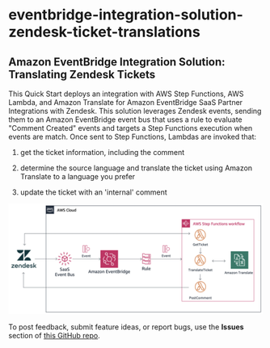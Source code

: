 # eventbridge-integration-solution-zendesk-ticket-translations
## Amazon EventBridge Integration Solution: Translating Zendesk Tickets

This Quick Start deploys an integration with AWS Step Functions, AWS Lambda, and Amazon Translate for Amazon EventBridge SaaS Partner Integrations with Zendesk. This solution leverages Zendesk events, sending them to an Amazon EventBridge event bus that uses a rule to evaluate "Comment Created" events and targets a Step Functions execution when events are match. Once sent to Step Functions, Lambdas are invoked that:

1) get the ticket information, including the comment

2) determine the source language and translate the ticket using Amazon Translate to a language you prefer

3) update the ticket with an 'internal' comment

![Quick Start architecture for EventBridge Integration Solution: Zendesk Translate](https://github.com/aws-quickstart/eventbridge-integration-solution-zendesk-ticket-translations/raw/master/images/eventbridge-zendesk-translate.png)


To post feedback, submit feature ideas, or report bugs, use the **Issues** section of [this GitHub repo](https://github.com/aws-quickstart/eventbridge-integration-solution-zendesk-ticket-translations).